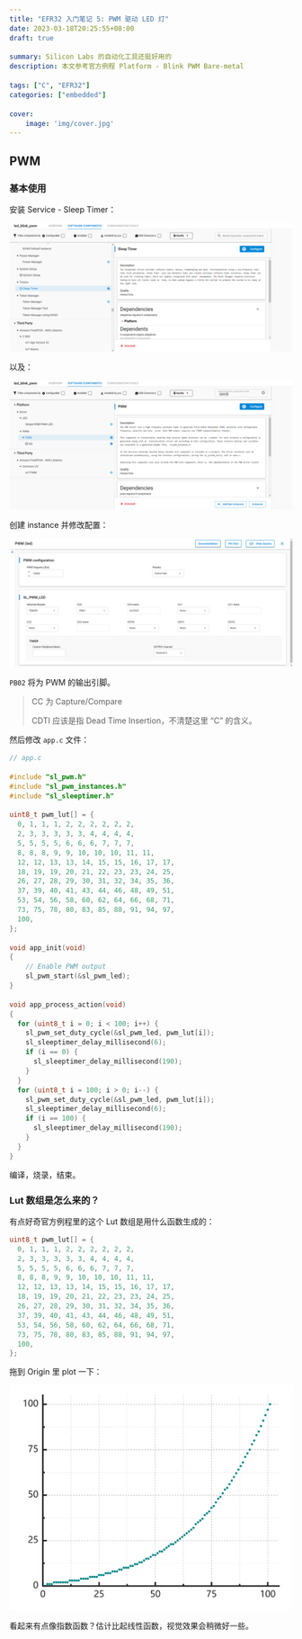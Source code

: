 ```yaml
---
title: "EFR32 入门笔记 5: PWM 驱动 LED 灯"
date: 2023-03-18T20:25:55+08:00
draft: true

summary: Silicon Labs 的自动化工具还挺好用的
description: 本文参考官方例程 Platform - Blink PWM Bare-metal

tags: ["C", "EFR32"]
categories: ["embedded"]

cover:
    image: 'img/cover.jpg'
---
```


## PWM

### 基本使用

安装 Service - Sleep Timer：

![Sleep Timer](img/SleepTimer.png#center)

以及：

![PWM](img/PWM.png#center)

创建 instance 并修改配置：

![PWM Config](img/PWMConfig.png#center)

`PB02` 将为 PWM 的输出引脚。

> CC 为 Capture/Compare
>
> CDTI 应该是指 Dead Time Insertion，不清楚这里 “C” 的含义。

然后修改 `app.c` 文件：

```c
// app.c

#include "sl_pwm.h"
#include "sl_pwm_instances.h"
#include "sl_sleeptimer.h"

uint8_t pwm_lut[] = {
  0, 1, 1, 1, 2, 2, 2, 2, 2, 2,
  2, 3, 3, 3, 3, 3, 4, 4, 4, 4,
  5, 5, 5, 5, 6, 6, 6, 7, 7, 7,
  8, 8, 8, 9, 9, 10, 10, 10, 11, 11,
  12, 12, 13, 13, 14, 15, 15, 16, 17, 17,
  18, 19, 19, 20, 21, 22, 23, 23, 24, 25,
  26, 27, 28, 29, 30, 31, 32, 34, 35, 36,
  37, 39, 40, 41, 43, 44, 46, 48, 49, 51,
  53, 54, 56, 58, 60, 62, 64, 66, 68, 71,
  73, 75, 78, 80, 83, 85, 88, 91, 94, 97,
  100,
};

void app_init(void)
{
    // Enable PWM output
    sl_pwm_start(&sl_pwm_led);
}

void app_process_action(void)
{
  for (uint8_t i = 0; i < 100; i++) {
    sl_pwm_set_duty_cycle(&sl_pwm_led, pwm_lut[i]);
    sl_sleeptimer_delay_millisecond(6);
    if (i == 0) {
      sl_sleeptimer_delay_millisecond(190);
    }
  }
  for (uint8_t i = 100; i > 0; i--) {
    sl_pwm_set_duty_cycle(&sl_pwm_led, pwm_lut[i]);
    sl_sleeptimer_delay_millisecond(6);
    if (i == 100) {
      sl_sleeptimer_delay_millisecond(190);
    }
  }
}
```

编译，烧录，结束。

### Lut 数组是怎么来的？

有点好奇官方例程里的这个 Lut 数组是用什么函数生成的：

```c
uint8_t pwm_lut[] = {
  0, 1, 1, 1, 2, 2, 2, 2, 2, 2,
  2, 3, 3, 3, 3, 3, 4, 4, 4, 4,
  5, 5, 5, 5, 6, 6, 6, 7, 7, 7,
  8, 8, 8, 9, 9, 10, 10, 10, 11, 11,
  12, 12, 13, 13, 14, 15, 15, 16, 17, 17,
  18, 19, 19, 20, 21, 22, 23, 23, 24, 25,
  26, 27, 28, 29, 30, 31, 32, 34, 35, 36,
  37, 39, 40, 41, 43, 44, 46, 48, 49, 51,
  53, 54, 56, 58, 60, 62, 64, 66, 68, 71,
  73, 75, 78, 80, 83, 85, 88, 91, 94, 97,
  100,
};
```

拖到 Origin 里 plot 一下：

![PWM Lut](img/Lut.svg#center)

看起来有点像指数函数？估计比起线性函数，视觉效果会稍微好一些。
